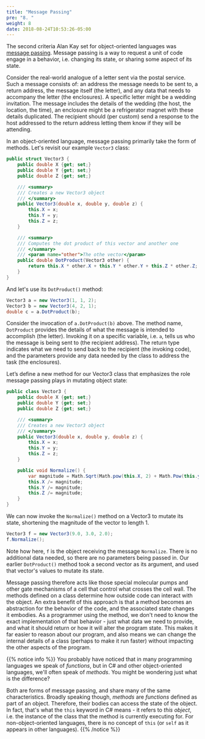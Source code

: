 ```yaml
---
title: "Message Passing"
pre: "8. "
weight: 8
date: 2018-08-24T10:53:26-05:00
---
```


The second criteria Alan Kay set for object-oriented languages was [message passing](https://en.wikipedia.org/wiki/Message_passing).  Message passing is a way to request a unit of code engage in a behavior, i.e. changing its state, or sharing some aspect of its state.  

Consider the real-world analogue of a letter sent via the postal service.  Such a message consists of: an address the message needs to be sent to, a return address, the message itself (the letter), and any data that needs to accompany the letter (the enclosures).  A specific letter might be a wedding invitation.  The message includes the details of the wedding (the host, the location, the time), an enclosure might be a refrigerator magnet with these details duplicated.  The recipient should (per custom) send a response to the host addressed to the return address letting them know if they will be attending.

In an object-oriented language, message passing primarily take the form of methods. Let's revisit our example `Vector3` class:

```csharp
public struct Vector3 {
    public double X {get; set;}
    public double Y {get; set;}
    public double Z {get; set;}

    /// <summary> 
    /// Creates a new Vector3 object
    /// </summary>
    public Vector3(double x, double y, double z) {
        this.X = x;
        this.Y = y;
        this.Z = z;
    }

    /// <summary>
    /// Computes the dot product of this vector and another one 
    /// </summary>
    /// <param name="other">The othe vector</param>
    public double DotProduct(Vector3 other) {
        return this.X * other.X + this.Y * other.Y + this.Z * other.Z;
    }
}
```

And let's use its `DotProduct()` method:

```csharp 
Vector3 a = new Vector3(1, 1, 2);
Vector3 b = new Vector3(4, 2, 1);
double c = a.DotProduct(b);
```

Consider the invocation of `a.DotProduct(b)` above.  The method name, `DotProduct` provides the details of what the message is intended to accomplish (the letter).  Invoking it on a specific variable, i.e. `a`, tells us who the message is being sent to (the recipient address).  The return type indicates what we need to send back to the recipient (the invoking code), and the parameters provide any data needed by the class to address the task (the enclosures).

Let’s define a new method for our Vector3 class that emphasizes the role message passing plays in mutating object state:

```csharp
public class Vector3 {
    public double X {get; set;}
    public double Y {get; set;}
    public double Z {get; set;}

    /// <summary> 
    /// Creates a new Vector3 object
    /// </summary>
    public Vector3(double x, double y, double z) {
        this.X = x;
        this.Y = y;
        this.Z = z;
    }

    public void Normalize() {
        var magnitude = Math.Sqrt(Math.pow(this.X, 2) + Math.Pow(this.y, 2), Math.Pow(this.z, 2);
        this.X /= magnitude;
        this.Y /= magnitude;
        this.Z /= magnitude;
    }
}
```

We can now invoke the `Normalize()` method on a Vector3 to mutate its state, shortening the magnitude of the vector to length 1.

```csharp
Vector3 f = new Vector3(9.0, 3.0, 2.0);
f.Normalize();
```

Note how here, `f` is the object receiving the message `Normalize`.  There is no additional data needed, so there are no parameters being passed in.  Our earlier `DotProduct()` method took a second vector as its argument, and used that vector's values to mutate its state.  

Message passing therefore acts like those special molecular pumps and other gate mechanisms of a cell that control what crosses the cell wall.  The methods defined on a class determine how outside code can interact with the object. An extra benefit of this approach is that a method becomes an abstraction for the behavior of the code, and the associated state changes it embodies.  As a programmer using the method, we don't need to know the exact implementation of that behavior - just what data we need to provide, and what it should return or how it will alter the program state.  This makes it far easier to reason about our program, and also means we can change the internal details of a class (perhaps to make it run faster) without impacting the other aspects of the program.

{{% notice info %}}
You probably have noticed that in many programming languages we speak of _functions_, but in C# and other object-oriented languages, we'll often speak of _methods_.  You might be wondering just what is the difference?

Both are forms of message passing, and share many of the same characteristics.  Broadly speaking though, _methods_ are _functions_ defined as part of an object.  Therefore, their bodies can access the state of the object.  In fact, that's what the `this` keyword in C# means - it refers to _this object_, i.e. the instance of the class that the method is currently executing for.  For non-object-oriented languages, there is no concept of `this` (or `self` as it appears in other languages).
{{% /notice %}}
